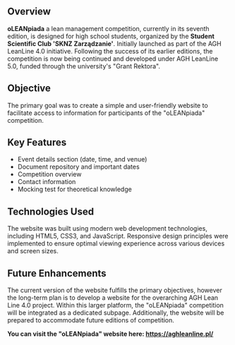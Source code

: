 ## Overview

**oLEANpiada** a lean management competition, currently in its seventh edition, is designed for high school students, organized by the **Student Scientific Club 'SKNZ Zarządzanie'**. Initially launched as part of the AGH LeanLine 4.0 initiative. Following the success of its earlier editions, the competition is now being continued and developed under AGH LeanLine 5.0, funded through the university's "Grant Rektora".
## Objective

The primary goal was to create a simple and user-friendly website to facilitate access to information for participants of the "oLEANpiada" competition.

## Key Features

- Event details section (date, time, and venue)
- Document repository and important dates
- Competition overview
- Contact information
- Mocking test for theoretical knowledge

## Technologies Used
The website was built using modern web development technologies, including HTML5, CSS3, and JavaScript. Responsive design principles were implemented to ensure optimal viewing experience across various devices and screen sizes.

## Future Enhancements
The current version of the website fulfills the primary objectives, however the long-term plan is to develop a website for the overarching AGH Lean Line 4.0 project. Within this larger platform, the "oLEANpiada" competition will be integrated as a dedicated subpage. Additionally, the website will be prepared to accommodate future editions of competition.

**You can visit the "oLEANpiada" website here: https://aghleanline.pl/**
